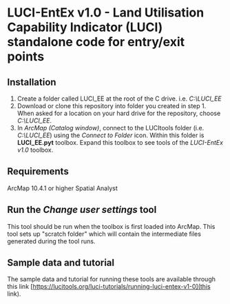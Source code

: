 # LUCI-EntEx v1.0 - Land Utilisation Capability Indicator (LUCI) standalone code for entry/exit points

## Installation

1. Create a folder called LUCI_EE at the root of the C drive. i.e. *C:\LUCI_EE*
2. Download or clone this repository into folder you created in step 1. When asked for a location on your hard drive for the repository, choose *C:\LUCI_EE*.
3. In *ArcMap (Catalog window)*, connect to the LUCItools folder (i.e. *C:\LUCI_EE*) using the *Connect to Folder* icon. Within this folder is **LUCI_EE.pyt** toolbox. Expand this toolbox to see tools of the *LUCI-EntEx v1.0* toolbox.

## Requirements
ArcMap 10.4.1 or higher
Spatial Analyst

## Run the *Change user settings* tool
This tool should be run when the toolbox is first loaded into ArcMap. This tool sets up "scratch folder" which will contain the intermediate files generated during the tool runs.

## Sample data and tutorial

The sample data and tutorial for running these tools are available through this link [https://lucitools.org/luci-tutorials/running-luci-entex-v1-0](this link).